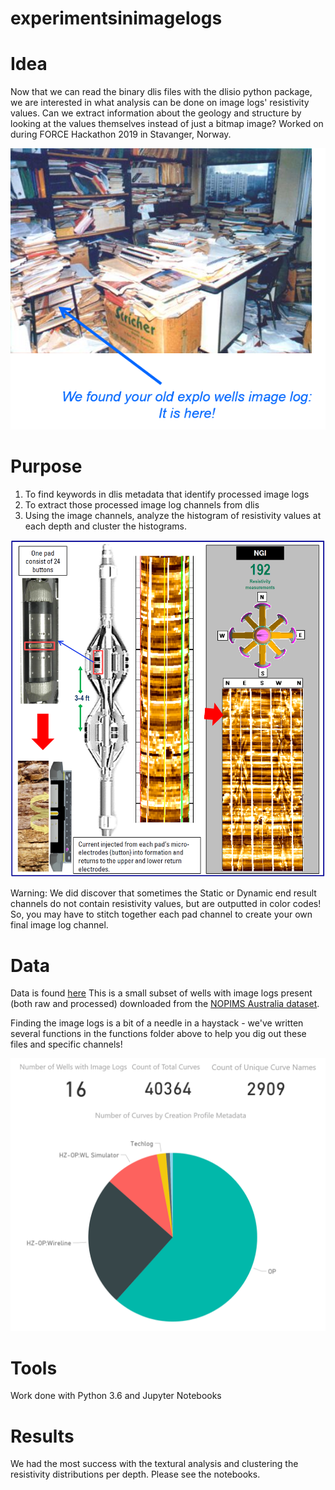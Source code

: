 # experimentsinimagelogs

# Idea

Now that we can read the binary dlis files with the dlisio python package, we are interested in what analysis can be done on image logs' resistivity values.  Can we extract information about the geology and structure by looking at the values themselves instead of just a bitmap image?  Worked on during FORCE Hackathon 2019 in Stavanger, Norway.

![](https://github.com/aruss175/experimentsinimagelogs/blob/master/where%20to%20find%20the%20image%20log.png)

# Purpose

1.  To find keywords in dlis metadata that identify processed image logs
2.  To extract those processed image log channels from dlis
3.  Using the image channels, analyze the histogram of resistivity values at each depth and cluster the histograms.

![](https://github.com/aruss175/experimentsinimagelogs/blob/master/image%20log.PNG)

Warning:  We did discover that sometimes the Static or Dynamic end result channels do not contain resistivity values, but are outputted in color codes!  So, you may have to stitch together each pad channel to create your own final image log channel.

# Data

Data is found [here](https://drive.google.com/open?id=1v_noeFgTZekBzvi6Z3kRneFoBp6D62ru)  This is a small subset of wells with image logs present (both raw and processed) downloaded from the [NOPIMS Australia dataset](https://nopims.dmp.wa.gov.au/Nopims/Search/Wells).

Finding the image logs is a bit of a needle in a haystack - we've written several functions in the functions folder above to help you dig out these files and specific channels!

![](https://github.com/aruss175/experimentsinimagelogs/blob/master/Statistics_Data.PNG)

# Tools
Work done with Python 3.6 and Jupyter Notebooks

# Results

We had the most success with the textural analysis and clustering the resistivity distributions per depth.  Please see the notebooks.

